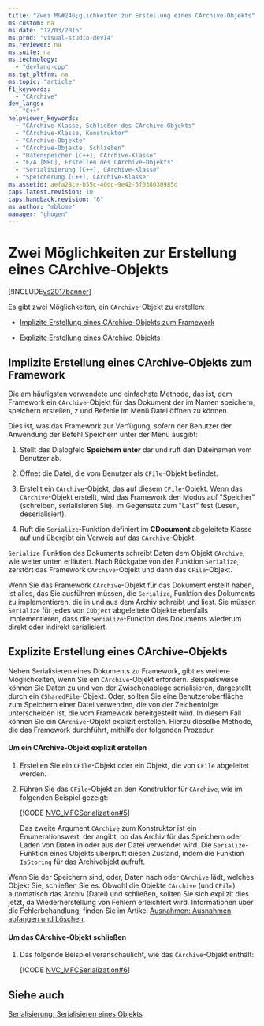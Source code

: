 ```yaml
---
title: "Zwei M&#246;glichkeiten zur Erstellung eines CArchive-Objekts"
ms.custom: na
ms.date: "12/03/2016"
ms.prod: "visual-studio-dev14"
ms.reviewer: na
ms.suite: na
ms.technology: 
  - "devlang-cpp"
ms.tgt_pltfrm: na
ms.topic: "article"
f1_keywords: 
  - "CArchive"
dev_langs: 
  - "C++"
helpviewer_keywords: 
  - "CArchive-Klasse, Schließen des CArchive-Objekts"
  - "CArchive-Klasse, Konstruktor"
  - "CArchive-Objekte"
  - "CArchive-Objekte, Schließen"
  - "Datenspeicher [C++], CArchive-Klasse"
  - "E/A [MFC], Erstellen des CArchive-Objekts"
  - "Serialisierung [C++], CArchive-Klasse"
  - "Speicherung [C++], CArchive-Klasse"
ms.assetid: aefa28ce-b55c-40dc-9e42-5f038030985d
caps.latest.revision: 10
caps.handback.revision: "6"
ms.author: "mblome"
manager: "ghogen"
---
```

# Zwei M&#246;glichkeiten zur Erstellung eines CArchive-Objekts
[!INCLUDE[vs2017banner](../assembler/inline/includes/vs2017banner.md)]

Es gibt zwei Möglichkeiten, ein `CArchive`\-Objekt zu erstellen:  
  
-   [Implizite Erstellung eines CArchive\-Objekts zum Framework](#_core_implicit_creation_of_a_carchive_object_via_the_framework)  
  
-   [Explizite Erstellung eines CArchive\-Objekts](#_core_explicit_creation_of_a_carchive_object)  
  
##  <a name="_core_implicit_creation_of_a_carchive_object_via_the_framework"></a> Implizite Erstellung eines CArchive\-Objekts zum Framework  
 Die am häufigsten verwendete und einfachste Methode, das ist, dem Framework ein `CArchive`\-Objekt für das Dokument der im Namen speichern, speichern erstellen, z und Befehle im Menü Datei öffnen zu können.  
  
 Dies ist, was das Framework zur Verfügung, sofern der Benutzer der Anwendung der Befehl Speichern unter der Menü ausgibt:  
  
1.  Stellt das Dialogfeld **Speichern unter** dar und ruft den Dateinamen vom Benutzer ab.  
  
2.  Öffnet die Datei, die vom Benutzer als `CFile`\-Objekt befindet.  
  
3.  Erstellt ein `CArchive`\-Objekt, das auf diesem `CFile`\-Objekt.  Wenn das `CArchive`\-Objekt erstellt, wird das Framework den Modus auf "Speicher" \(schreiben, serialisieren Sie\), im Gegensatz zum "Last" fest \(Lesen, deserialisiert\).  
  
4.  Ruft die `Serialize`\-Funktion definiert im **CDocument** abgeleitete Klasse auf und übergibt ein Verweis auf das `CArchive`\-Objekt.  
  
 `Serialize`\-Funktion des Dokuments schreibt Daten dem Objekt `CArchive`, wie weiter unten erläutert.  Nach Rückgabe von der Funktion `Serialize`, zerstört das Framework `CArchive`\-Objekt und dann das `CFile`\-Objekt.  
  
 Wenn Sie das Framework `CArchive`\-Objekt für das Dokument erstellt haben, ist alles, das Sie ausführen müssen, die `Serialize`, Funktion des Dokuments zu implementieren, die in und aus dem Archiv schreibt und liest.  Sie müssen `Serialize` für jedes von `CObject` abgeleitete Objekte ebenfalls implementieren, dass die `Serialize`\-Funktion des Dokuments wiederum direkt oder indirekt serialisiert.  
  
##  <a name="_core_explicit_creation_of_a_carchive_object"></a> Explizite Erstellung eines CArchive\-Objekts  
 Neben Serialisieren eines Dokuments zu Framework, gibt es weitere Möglichkeiten, wenn Sie ein `CArchive`\-Objekt erfordern.  Beispielsweise können Sie Daten zu und von der Zwischenablage serialisieren, dargestellt durch ein `CSharedFile`\-Objekt.  Oder, sollten Sie eine Benutzeroberfläche zum Speichern einer Datei verwenden, die von der Zeichenfolge unterscheiden ist, die vom Framework bereitgestellt wird.  In diesem Fall können Sie ein `CArchive`\-Objekt explizit erstellen.  Hierzu dieselbe Methode, die das Framework durchführt, mithilfe der folgenden Prozedur.  
  
#### Um ein CArchive\-Objekt explizit erstellen  
  
1.  Erstellen Sie ein `CFile`\-Objekt oder ein Objekt, die von `CFile` abgeleitet werden.  
  
2.  Führen Sie das `CFile`\-Objekt an den Konstruktor für `CArchive`, wie im folgenden Beispiel gezeigt:  
  
     [!CODE [NVC_MFCSerialization#5](../CodeSnippet/VS_Snippets_Cpp/NVC_MFCSerialization#5)]  
  
     Das zweite Argument `CArchive` zum Konstruktor ist ein Enumerationswert, der angibt, ob das Archiv für das Speichern oder Laden von Daten in oder aus der Datei verwendet wird.  Die `Serialize`\-Funktion eines Objekts überprüft diesen Zustand, indem die Funktion `IsStoring` für das Archivobjekt aufruft.  
  
 Wenn Sie der Speichern sind, oder, Daten nach oder `CArchive` lädt, welches Objekt Sie, schließen Sie es.  Obwohl die Objekte `CArchive` \(und `CFile`\) automatisch das Archiv \(Datei\) und schließen, sollten Sie sich explizit dies jetzt, da Wiederherstellung von Fehlern erleichtert wird.  Informationen über die Fehlerbehandlung, finden Sie im Artikel [Ausnahmen: Ausnahmen abfangen und Löschen](../mfc/exceptions-catching-and-deleting-exceptions.md).  
  
#### Um das CArchive\-Objekt schließen  
  
1.  Das folgende Beispiel veranschaulicht, wie das `CArchive`\-Objekt enthält:  
  
     [!CODE [NVC_MFCSerialization#6](../CodeSnippet/VS_Snippets_Cpp/NVC_MFCSerialization#6)]  
  
## Siehe auch  
 [Serialisierung: Serialisieren eines Objekts](../mfc/serialization-serializing-an-object.md)